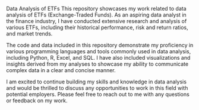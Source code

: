 Data Analysis of ETFs
This repository showcases my work related to data analysis of ETFs (Exchange-Traded Funds). As an aspiring data analyst in the finance industry, I have conducted extensive research and analysis of various ETFs, including their historical performance, risk and return ratios, and market trends.

The code and data included in this repository demonstrate my proficiency in various programming languages and tools commonly used in data analysis, including Python, R, Excel, and SQL. I have also included visualizations and insights derived from my analyses to showcase my ability to communicate complex data in a clear and concise manner.

I am excited to continue building my skills and knowledge in data analysis and would be thrilled to discuss any opportunities to work in this field with potential employers. Please feel free to reach out to me with any questions or feedback on my work.
